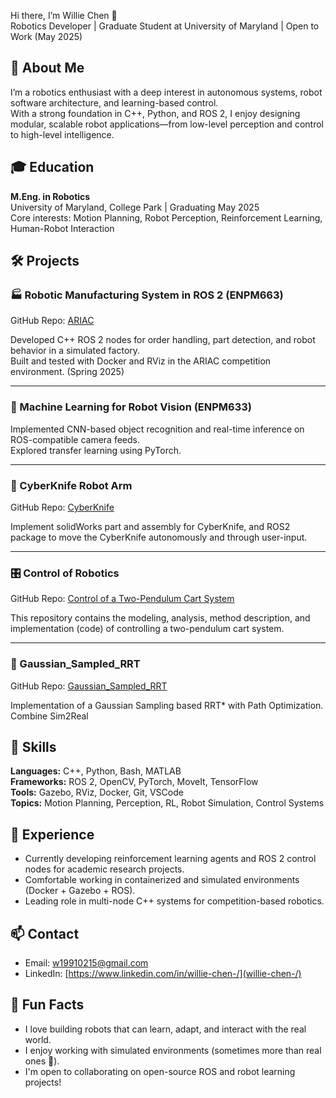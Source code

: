 Hi there, I’m Willie Chen 👋  
Robotics Developer | Graduate Student at University of Maryland | Open to Work (May 2025)



## 📘 About Me

I’m a robotics enthusiast with a deep interest in autonomous systems, robot software architecture, and learning-based control.  
With a strong foundation in C++, Python, and ROS 2, I enjoy designing modular, scalable robot applications—from low-level perception and control to high-level intelligence.



## 🎓 Education

**M.Eng. in Robotics**  
University of Maryland, College Park | Graduating May 2025  
Core interests: Motion Planning, Robot Perception, Reinforcement Learning, Human-Robot Interaction



## 🛠️ Projects

<!-- ### 🤖 Reinforcement Learning-Based Snake Robot (ENPM690)
Built a multi-joint snake robot in Gazebo using ROS 2 and Python.  
Applied Q-learning for locomotion in a constrained environment. (Spring 2025) -->


### 🏭 Robotic Manufacturing System in ROS 2 (ENPM663)
GitHub Repo: [ARIAC](https://github.com/Abhey16/group2_ariac)

Developed C++ ROS 2 nodes for order handling, part detection, and robot behavior in a simulated factory.  
Built and tested with Docker and RViz in the ARIAC competition environment. (Spring 2025)

---

<!-- ### 🤝 Human-Robot Interaction Project (ENPM645)
Designed a ROS-based interactive robot that adapts to user gestures and voice inputs.  
Focused on real-time decision making and user feedback loop. 

--- -->

### 🧠 Machine Learning for Robot Vision (ENPM633)
Implemented CNN-based object recognition and real-time inference on ROS-compatible camera feeds.  
Explored transfer learning using PyTorch.

---

### 🦾 CyberKnife Robot Arm
GitHub Repo: [CyberKnife](https://github.com/lorocks/CyberKnife)

Implement solidWorks part and assembly for CyberKnife, and ROS2 package to move the CyberKnife autonomously and through user-input.

---

### 🎛️ Control of Robotics
GitHub Repo: [Control of a Two-Pendulum Cart System](https://github.com/vikrams169/Control-of-a-Two-Pendulum-Cart-System)

This repository contains the modeling, analysis, method description, and implementation (code) of controlling a two-pendulum cart system.

---
### 🚗 Gaussian_Sampled_RRT
GitHub Repo: [Gaussian_Sampled_RRT](https://github.com/lorocks/Gaussian_Sampled_RRT)

Implementation of a Gaussian Sampling based RRT* with Path Optimization. Combine Sim2Real

## 💼 Skills

**Languages:** C++, Python, Bash, MATLAB  
**Frameworks:** ROS 2, OpenCV, PyTorch, MoveIt, TensorFlow  
**Tools:** Gazebo, RViz, Docker, Git, VSCode  
**Topics:** Motion Planning, Perception, RL, Robot Simulation, Control Systems



## 🌱 Experience

- Currently developing reinforcement learning agents and ROS 2 control nodes for academic research projects.  
- Comfortable working in containerized and simulated environments (Docker + Gazebo + ROS).  
- Leading role in multi-node C++ systems for competition-based robotics.



## 📫 Contact

- Email: w19910215@gmail.com  
- LinkedIn: [https://www.linkedin.com/in/willie-chen-/](willie-chen-/)



## 🎈 Fun Facts

- I love building robots that can learn, adapt, and interact with the real world.  
- I enjoy working with simulated environments (sometimes more than real ones 🤖).  
- I'm open to collaborating on open-source ROS and robot learning projects!

